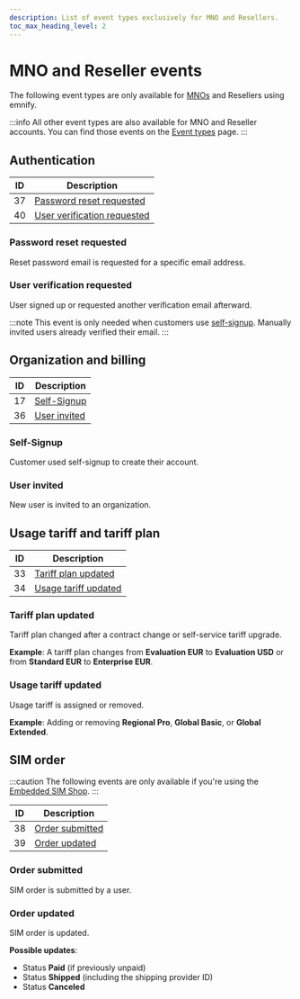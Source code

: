 ```yaml
---
description: List of event types exclusively for MNO and Resellers.
toc_max_heading_level: 2
---
```


# MNO and Reseller events

The following event types are only available for [MNOs](https://www.emnify.com/iot-glossary/mno) and Resellers using emnify. 

:::info
All other event types are also available for MNO and Reseller accounts. 
You can find those events on the [Event types](event-types) page.
:::

## Authentication 

| ID   | Description  |
| ---- | ------------ |
| 37   | [Password reset requested](#password-reset-requested) |
| 40   | [User verification requested](#user-verification-requested) |

### Password reset requested

Reset password email is requested for a specific email address.

### User verification requested

User signed up or requested another verification email afterward. 

:::note
This event is only needed when customers use [self-signup](#self-signup). 
Manually invited users already verified their email.
:::

## Organization and billing

| ID   | Description  |
| ---- | ------------ |
| 17   | [Self-Signup](#self-signup) |
| 36   | [User invited](#user-invited) |

### Self-Signup

Customer used self-signup to create their account.

### User invited

New user is invited to an organization.

## Usage tariff and tariff plan

| ID   | Description  |
| ---- | ------------ |
| 33   | [Tariff plan updated](#tariff-plan-updated) |
| 34   | [Usage tariff updated](#usage-tariff-updated) |

### Tariff plan updated

Tariff plan changed after a contract change or self-service tariff upgrade. 

**Example**: A tariff plan changes from **Evaluation EUR** to **Evaluation USD** or from **Standard EUR** to **Enterprise EUR**.

### Usage tariff updated

Usage tariff is assigned or removed.

**Example**: Adding or removing **Regional Pro**, **Global Basic**, or **Global Extended**.

## SIM order  

:::caution
The following events are only available if you're using the [Embedded SIM Shop](https://cdn.emnify.net/api/doc/swagger.html?urls.primaryName=MNO#/Shop%20Inventory%20Management).
:::

| ID   | Description  |
| ---- | ------------ |
| 38   | [Order submitted](#order-submitted) |
| 39   | [Order updated](#order-updated) |

### Order submitted

SIM order is submitted by a user.

### Order updated

SIM order is updated.

**Possible updates**:
- Status **Paid** (if previously unpaid)
- Status **Shipped** (including the shipping provider ID) <!-- TODO: Add sample data -->
- Status **Canceled**